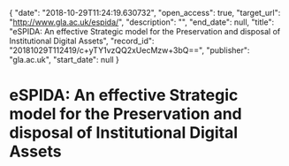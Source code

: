 {
  "date": "2018-10-29T11:24:19.630732", 
  "open_access": true, 
  "target_url": "http://www.gla.ac.uk/espida/", 
  "description": "", 
  "end_date": null, 
  "title": "eSPIDA: An effective Strategic model for the Preservation and disposal of Institutional Digital Assets", 
  "record_id": "20181029T112419/c+yTY1vzQQ2xUecMzw+3bQ==", 
  "publisher": "gla.ac.uk", 
  "start_date": null
}

# eSPIDA: An effective Strategic model for the Preservation and disposal of Institutional Digital Assets

